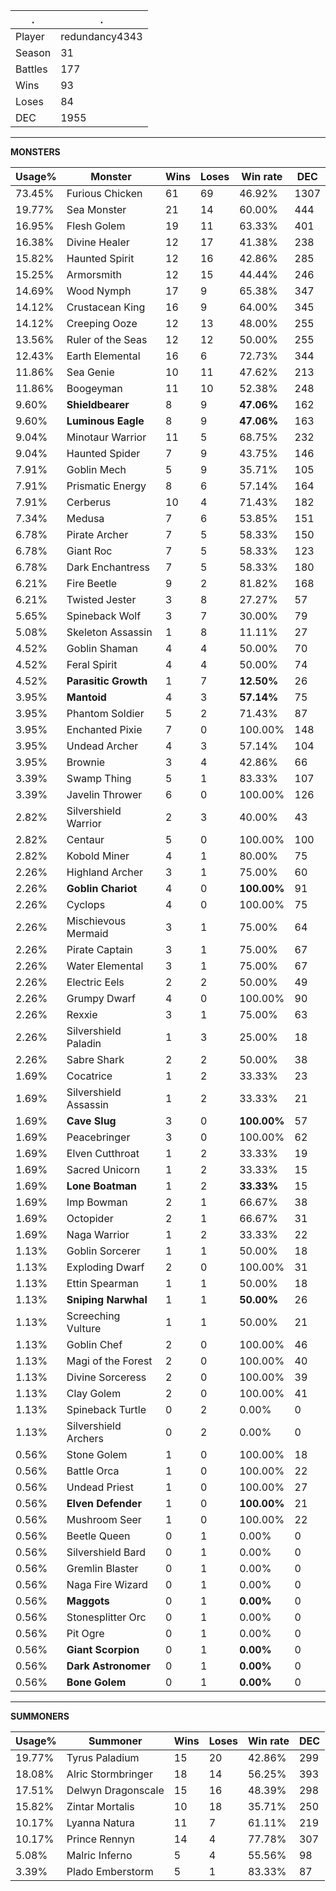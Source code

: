 .|.
|-|-
Player|redundancy4343
Season|31
Battles|177
Wins|93
Loses|84
DEC|1955

---
**MONSTERS**

Usage%|Monster|Wins|Loses|Win rate|DEC|
-|-|-|-|-|-|
73.45%|Furious Chicken|61|69|46.92%|1307|
19.77%|Sea Monster|21|14|60.00%|444|
16.95%|Flesh Golem|19|11|63.33%|401|
16.38%|Divine Healer|12|17|41.38%|238|
15.82%|Haunted Spirit|12|16|42.86%|285|
15.25%|Armorsmith|12|15|44.44%|246|
14.69%|Wood Nymph|17|9|65.38%|347|
14.12%|Crustacean King|16|9|64.00%|345|
14.12%|Creeping Ooze|12|13|48.00%|255|
13.56%|Ruler of the Seas|12|12|50.00%|255|
12.43%|Earth Elemental|16|6|72.73%|344|
11.86%|Sea Genie|10|11|47.62%|213|
11.86%|Boogeyman|11|10|52.38%|248|
9.60%|**Shieldbearer**|8|9|**47.06%**|162|
9.60%|**Luminous Eagle**|8|9|**47.06%**|163|
9.04%|Minotaur Warrior|11|5|68.75%|232|
9.04%|Haunted Spider|7|9|43.75%|146|
7.91%|Goblin Mech|5|9|35.71%|105|
7.91%|Prismatic Energy|8|6|57.14%|164|
7.91%|Cerberus|10|4|71.43%|182|
7.34%|Medusa|7|6|53.85%|151|
6.78%|Pirate Archer|7|5|58.33%|150|
6.78%|Giant Roc|7|5|58.33%|123|
6.78%|Dark Enchantress|7|5|58.33%|180|
6.21%|Fire Beetle|9|2|81.82%|168|
6.21%|Twisted Jester|3|8|27.27%|57|
5.65%|Spineback Wolf|3|7|30.00%|79|
5.08%|Skeleton Assassin|1|8|11.11%|27|
4.52%|Goblin Shaman|4|4|50.00%|70|
4.52%|Feral Spirit|4|4|50.00%|74|
4.52%|**Parasitic Growth**|1|7|**12.50%**|26|
3.95%|**Mantoid**|4|3|**57.14%**|75|
3.95%|Phantom Soldier|5|2|71.43%|87|
3.95%|Enchanted Pixie|7|0|100.00%|148|
3.95%|Undead Archer|4|3|57.14%|104|
3.95%|Brownie|3|4|42.86%|66|
3.39%|Swamp Thing|5|1|83.33%|107|
3.39%|Javelin Thrower|6|0|100.00%|126|
2.82%|Silvershield Warrior|2|3|40.00%|43|
2.82%|Centaur|5|0|100.00%|100|
2.82%|Kobold Miner|4|1|80.00%|75|
2.26%|Highland Archer|3|1|75.00%|60|
2.26%|**Goblin Chariot**|4|0|**100.00%**|91|
2.26%|Cyclops|4|0|100.00%|75|
2.26%|Mischievous Mermaid|3|1|75.00%|64|
2.26%|Pirate Captain|3|1|75.00%|67|
2.26%|Water Elemental|3|1|75.00%|67|
2.26%|Electric Eels|2|2|50.00%|49|
2.26%|Grumpy Dwarf|4|0|100.00%|90|
2.26%|Rexxie|3|1|75.00%|63|
2.26%|Silvershield Paladin|1|3|25.00%|18|
2.26%|Sabre Shark|2|2|50.00%|38|
1.69%|Cocatrice|1|2|33.33%|23|
1.69%|Silvershield Assassin|1|2|33.33%|21|
1.69%|**Cave Slug**|3|0|**100.00%**|57|
1.69%|Peacebringer|3|0|100.00%|62|
1.69%|Elven Cutthroat|1|2|33.33%|19|
1.69%|Sacred Unicorn|1|2|33.33%|15|
1.69%|**Lone Boatman**|1|2|**33.33%**|15|
1.69%|Imp Bowman|2|1|66.67%|38|
1.69%|Octopider|2|1|66.67%|31|
1.69%|Naga Warrior|1|2|33.33%|22|
1.13%|Goblin Sorcerer|1|1|50.00%|18|
1.13%|Exploding Dwarf|2|0|100.00%|31|
1.13%|Ettin Spearman|1|1|50.00%|18|
1.13%|**Sniping Narwhal**|1|1|**50.00%**|26|
1.13%|Screeching Vulture|1|1|50.00%|21|
1.13%|Goblin Chef|2|0|100.00%|46|
1.13%|Magi of the Forest|2|0|100.00%|40|
1.13%|Divine Sorceress|2|0|100.00%|39|
1.13%|Clay Golem|2|0|100.00%|41|
1.13%|Spineback Turtle|0|2|0.00%|0|
1.13%|Silvershield Archers|0|2|0.00%|0|
0.56%|Stone Golem|1|0|100.00%|18|
0.56%|Battle Orca|1|0|100.00%|22|
0.56%|Undead Priest|1|0|100.00%|27|
0.56%|**Elven Defender**|1|0|**100.00%**|21|
0.56%|Mushroom Seer|1|0|100.00%|22|
0.56%|Beetle Queen|0|1|0.00%|0|
0.56%|Silvershield Bard|0|1|0.00%|0|
0.56%|Gremlin Blaster|0|1|0.00%|0|
0.56%|Naga Fire Wizard|0|1|0.00%|0|
0.56%|**Maggots**|0|1|**0.00%**|0|
0.56%|Stonesplitter Orc|0|1|0.00%|0|
0.56%|Pit Ogre|0|1|0.00%|0|
0.56%|**Giant Scorpion**|0|1|**0.00%**|0|
0.56%|**Dark Astronomer**|0|1|**0.00%**|0|
0.56%|**Bone Golem**|0|1|**0.00%**|0|

---
**SUMMONERS**

Usage%|Summoner|Wins|Loses|Win rate|DEC|
-|-|-|-|-|-|
19.77%|Tyrus Paladium|15|20|42.86%|299|
18.08%|Alric Stormbringer|18|14|56.25%|393|
17.51%|Delwyn Dragonscale|15|16|48.39%|298|
15.82%|Zintar Mortalis|10|18|35.71%|250|
10.17%|Lyanna Natura|11|7|61.11%|219|
10.17%|Prince Rennyn|14|4|77.78%|307|
5.08%|Malric Inferno|5|4|55.56%|98|
3.39%|Plado Emberstorm|5|1|83.33%|87|
